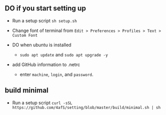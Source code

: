 ## DO if you start setting up
- Run a setup script `sh setup.sh`

- Change font of terminal from `Edit > Preferences > Profiles > Text > Custom Font`

- DO when ubuntu is installed 
    - `sudo apt update` and `sudo apt upgrade -y`

- add GitHub information to .netrc
    - enter `machine`, `login`, and `password`.

## build minimal
- Run a setup script `curl -sSL https://github.com/4afS/setting/blob/master/build/minimal.sh | sh`
